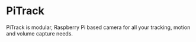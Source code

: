 # PiTrack
PiTrack is modular, Raspberry Pi based camera for all your tracking, motion and volume capture needs.
